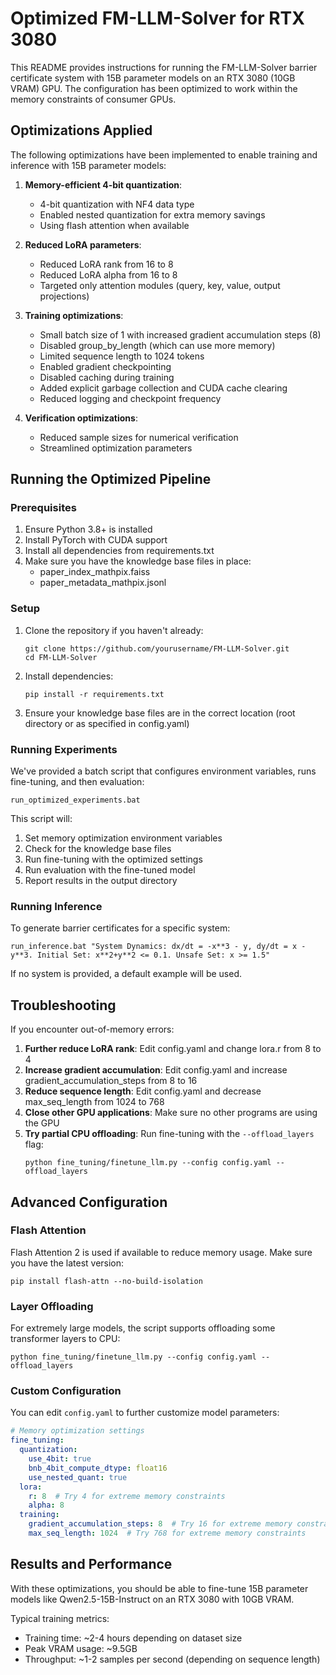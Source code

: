 # Optimized FM-LLM-Solver for RTX 3080

This README provides instructions for running the FM-LLM-Solver barrier certificate system with 15B parameter models on an RTX 3080 (10GB VRAM) GPU. The configuration has been optimized to work within the memory constraints of consumer GPUs.

## Optimizations Applied

The following optimizations have been implemented to enable training and inference with 15B parameter models:

1. **Memory-efficient 4-bit quantization**:
   - 4-bit quantization with NF4 data type
   - Enabled nested quantization for extra memory savings
   - Using flash attention when available

2. **Reduced LoRA parameters**:
   - Reduced LoRA rank from 16 to 8
   - Reduced LoRA alpha from 16 to 8
   - Targeted only attention modules (query, key, value, output projections)

3. **Training optimizations**:
   - Small batch size of 1 with increased gradient accumulation steps (8)
   - Disabled group_by_length (which can use more memory)
   - Limited sequence length to 1024 tokens
   - Enabled gradient checkpointing
   - Disabled caching during training
   - Added explicit garbage collection and CUDA cache clearing
   - Reduced logging and checkpoint frequency

4. **Verification optimizations**:
   - Reduced sample sizes for numerical verification
   - Streamlined optimization parameters

## Running the Optimized Pipeline

### Prerequisites

1. Ensure Python 3.8+ is installed
2. Install PyTorch with CUDA support
3. Install all dependencies from requirements.txt
4. Make sure you have the knowledge base files in place:
   - paper_index_mathpix.faiss
   - paper_metadata_mathpix.jsonl

### Setup

1. Clone the repository if you haven't already:
   ```
   git clone https://github.com/yourusername/FM-LLM-Solver.git
   cd FM-LLM-Solver
   ```

2. Install dependencies:
   ```
   pip install -r requirements.txt
   ```

3. Ensure your knowledge base files are in the correct location (root directory or as specified in config.yaml)

### Running Experiments

We've provided a batch script that configures environment variables, runs fine-tuning, and then evaluation:

```
run_optimized_experiments.bat
```

This script will:
1. Set memory optimization environment variables
2. Check for the knowledge base files
3. Run fine-tuning with the optimized settings
4. Run evaluation with the fine-tuned model
5. Report results in the output directory

### Running Inference

To generate barrier certificates for a specific system:

```
run_inference.bat "System Dynamics: dx/dt = -x**3 - y, dy/dt = x - y**3. Initial Set: x**2+y**2 <= 0.1. Unsafe Set: x >= 1.5"
```

If no system is provided, a default example will be used.

## Troubleshooting

If you encounter out-of-memory errors:

1. **Further reduce LoRA rank**: Edit config.yaml and change lora.r from 8 to 4
2. **Increase gradient accumulation**: Edit config.yaml and increase gradient_accumulation_steps from 8 to 16
3. **Reduce sequence length**: Edit config.yaml and decrease max_seq_length from 1024 to 768
4. **Close other GPU applications**: Make sure no other programs are using the GPU
5. **Try partial CPU offloading**: Run fine-tuning with the `--offload_layers` flag:
   ```
   python fine_tuning/finetune_llm.py --config config.yaml --offload_layers
   ```

## Advanced Configuration

### Flash Attention

Flash Attention 2 is used if available to reduce memory usage. Make sure you have the latest version:

```
pip install flash-attn --no-build-isolation
```

### Layer Offloading

For extremely large models, the script supports offloading some transformer layers to CPU:

```
python fine_tuning/finetune_llm.py --config config.yaml --offload_layers
```

### Custom Configuration

You can edit `config.yaml` to further customize model parameters:

```yaml
# Memory optimization settings
fine_tuning:
  quantization:
    use_4bit: true
    bnb_4bit_compute_dtype: float16
    use_nested_quant: true
  lora:
    r: 8  # Try 4 for extreme memory constraints
    alpha: 8
  training:
    gradient_accumulation_steps: 8  # Try 16 for extreme memory constraints
    max_seq_length: 1024  # Try 768 for extreme memory constraints
```

## Results and Performance

With these optimizations, you should be able to fine-tune 15B parameter models like Qwen2.5-15B-Instruct on an RTX 3080 with 10GB VRAM.

Typical training metrics:
- Training time: ~2-4 hours depending on dataset size
- Peak VRAM usage: ~9.5GB
- Throughput: ~1-2 samples per second (depending on sequence length) 